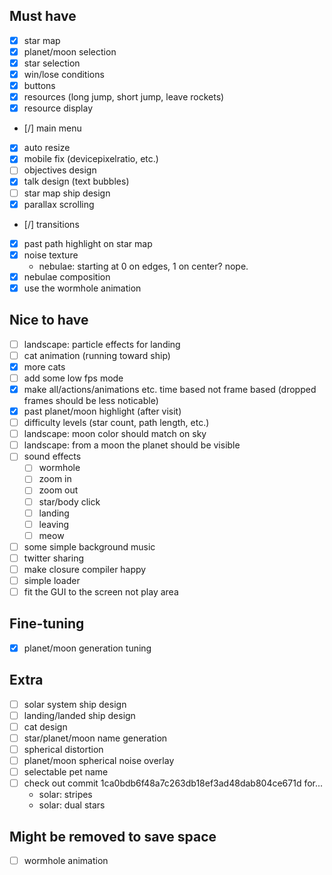 ## Must have
- [x] star map
- [x] planet/moon selection
- [x] star selection
- [x] win/lose conditions
- [x] buttons
- [x] resources (long jump, short jump, leave rockets)
- [x] resource display
- [/] main menu
- [x] auto resize
- [x] mobile fix (devicepixelratio, etc.)
- [ ] objectives design
- [x] talk design (text bubbles)
- [ ] star map ship design
- [x] parallax scrolling
- [/] transitions
- [x] past path highlight on star map
- [x] noise texture
  - nebulae: starting at 0 on edges, 1 on center? nope.
- [x] nebulae composition
- [x] use the wormhole animation

## Nice to have
- [ ] landscape: particle effects for landing
- [ ] cat animation (running toward ship)
- [x] more cats
- [ ] add some low fps mode
- [x] make all/actions/animations etc. time based not frame based (dropped frames should be less noticable)
- [x] past planet/moon highlight (after visit)
- [ ] difficulty levels (star count, path length, etc.)
- [ ] landscape: moon color should match on sky
- [ ] landscape: from a moon the planet should be visible
- [ ] sound effects
  - [ ] wormhole
  - [ ] zoom in
  - [ ] zoom out
  - [ ] star/body click
  - [ ] landing
  - [ ] leaving
  - [ ] meow
- [ ] some simple background music
- [ ] twitter sharing
- [ ] make closure compiler happy
- [ ] simple loader
- [ ] fit the GUI to the screen not play area

## Fine-tuning
- [x] planet/moon generation tuning

## Extra
- [ ] solar system ship design
- [ ] landing/landed ship design
- [ ] cat design
- [ ] star/planet/moon name generation
- [ ] spherical distortion
- [ ] planet/moon spherical noise overlay
- [ ] selectable pet name
- [ ] check out commit 1ca0bdb6f48a7c263db18ef3ad48dab804ce671d for...
  - solar: stripes
  - solar: dual stars

## Might be removed to save space
- [ ] wormhole animation
